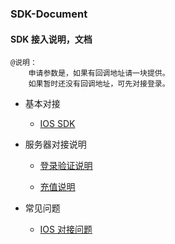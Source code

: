 ### SDK-Document

#### SDK 接入说明，文档

```
@说明：
    申请参数是，如果有回调地址请一块提供。
    如果暂时还没有回调地址，可先对接登录。
```

* 基本对接
  * [IOS SDK](https://www.gitbook.com/book/wdgwgz/sdk-document/edit#)
* 服务器对接说明

  * [登录验证说明](/login.verify.md)

  * [充值说明](/payment.md)

* 常见问题

  * [IOS 对接问题](https://www.gitbook.com/book/wdgwgz/sdk-document/edit#)





